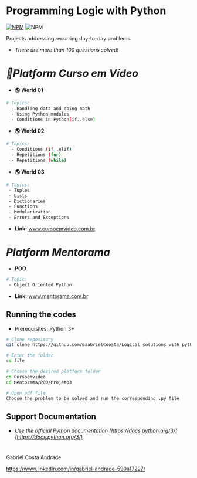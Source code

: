 # Programming Logic with Python
[![NPM](https://img.shields.io/npm/l/react)](https://github.com/GaabrielCoosta/Changelle_HandTalk/blob/main/LICENSE)
![NPM](https://img.shields.io/static/v1?label=Python&message=3.10&color=<COLOR>&logo=python)
 
 
 Projects addressing recurring day-to-day problems.
 - *There are more than 100 questions solved!*


# *🦗Platform Curso em Vídeo*
- **🌎 World 01**
```bash
# Topics:
  - Handling data and doing math
  - Using Python modules
  - Conditions in Python(if..else)
```


- **🌎 World 02**
```bash
# Topics:
  - Conditions (if..elif)
  - Repetitions (for)
  - Repetitions (while)
```

- **🌎 World 03**
```bash
# Topics:
 - Tuples
 - Lists
 - Dictionaries
 - Functions
 - Modularization
 - Errors and Exceptions
```

- **Link:**
   www.cursoemvideo.com.br
    
    
    
# *Platform Mentorama*
- **POO**
```bash
# Topic:
 - Object Oriented Python
```
- **Link:**
www.mentorama.com.br

## Running the codes
- Prerequisites: Python 3+

```bash
# Clone repository
git clone https://github.com/GaabrielCoosta/Logical_solutions_with_python

# Enter the folder
cd file

# Choose the desired platform folder
cd Cursoemvideo
cd Mentorama/POO/Projeto3

# Open pdf file
Choose the problem to be solved and run the corresponding .py file
```

## Support Documentation

- *Use the official Python documentation
    [https://docs.python.org/3/](https://docs.python.org/3/)*


# 

Gabriel Costa Andrade

https://www.linkedin.com/in/gabriel-andrade-590a17227/
